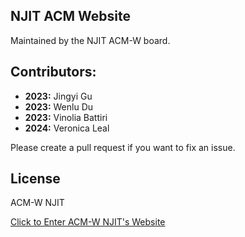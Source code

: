 ## NJIT ACM Website

Maintained by the NJIT ACM-W board. 

## Contributors:
- **2023:** Jingyi Gu
- **2023:** Wenlu Du
- **2023:** Vinolia Battiri
- **2024:** Veronica Leal

Please create a pull request if you want to fix an issue.

## License
ACM-W NJIT


[Click to Enter ACM-W NJIT's Website](https://acmwnjit.github.io/acmw/)



